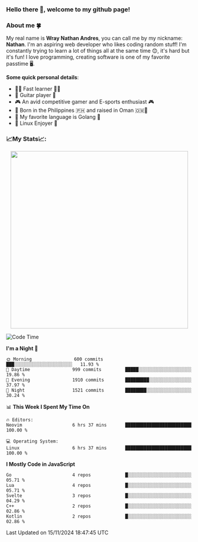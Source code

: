 ### **Hello there 👋, welcome to my github page!**

### **About me 🍀**

My real name is **Wray Nathan Andres**, you can call me by my nickname: **Nathan**. I'm an aspiring web developer who likes coding random stuff! I'm constantly trying to learn a lot of things all at the same time 😊, it's hard but it's fun! I love programming, creating software is one of my favorite passtime 🖥️.

<!-- <img src="https://pbs.twimg.com/media/FYEVH6GaAAE064l?format=jpg&name=medium" width="425" height="215" align="right" /> -->

**Some quick personal details**:

- 🚗💨 Fast learner 🚗💨
- 🎸 Guitar player 🎸
- 🎮 An avid competitive gamer and E-sports enthusiast 🎮
- 🐤 Born in the Philippines 🇵🇭 and raised in Oman 🇴🇲🐤
- 🦦 My favorite language is Golang 🦦
- 🐧 Linux Enjoyer 🐧

### **📈My Stats📈:**

<div style="display: flex; justify-content: center;">
    <img src="https://github-readme-stats.vercel.app/api?username=Ethea2&show_icons=true&count_private=true&theme=midnight-purple&hide_border=true" width="480"/>
    <!-- <img src="https://streak-stats.demolab.com?user=Ethea2&theme=midnight-purple&hide_border=true"/> -->
</div>

<!-- ### **⏲️This week I spent my time on⏲️:** -->
<!---->
<!-- ![Ethea's Waka Stats](https://github-readme-stats.vercel.app/api/wakatime?username=Ethea2&theme=midnight-purple&count_private=true&layout=compact) -->

<!--START_SECTION:waka-->
![Code Time](http://img.shields.io/badge/Code%20Time-622%20hrs%207%20mins-blue)

**I'm a Night 🦉** 

```text
🌞 Morning                600 commits         ███░░░░░░░░░░░░░░░░░░░░░░   11.93 % 
🌆 Daytime                999 commits         █████░░░░░░░░░░░░░░░░░░░░   19.86 % 
🌃 Evening                1910 commits        █████████░░░░░░░░░░░░░░░░   37.97 % 
🌙 Night                  1521 commits        ████████░░░░░░░░░░░░░░░░░   30.24 % 
```


📊 **This Week I Spent My Time On** 

```text
🔥 Editors: 
Neovim                   6 hrs 37 mins       █████████████████████████   100.00 % 

💻 Operating System: 
Linux                    6 hrs 37 mins       █████████████████████████   100.00 % 
```

**I Mostly Code in JavaScript** 

```text
Go                       4 repos             █░░░░░░░░░░░░░░░░░░░░░░░░   05.71 % 
Lua                      4 repos             █░░░░░░░░░░░░░░░░░░░░░░░░   05.71 % 
Svelte                   3 repos             █░░░░░░░░░░░░░░░░░░░░░░░░   04.29 % 
C++                      2 repos             █░░░░░░░░░░░░░░░░░░░░░░░░   02.86 % 
Kotlin                   2 repos             █░░░░░░░░░░░░░░░░░░░░░░░░   02.86 % 
```




 Last Updated on 15/11/2024 18:47:45 UTC
<!--END_SECTION:waka-->
